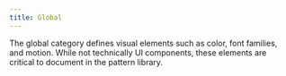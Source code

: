 ```yaml
---
title: Global
---
```

The global category defines visual elements such as color, font families, and motion. While not technically UI 
components, these elements are critical to document in the pattern library.